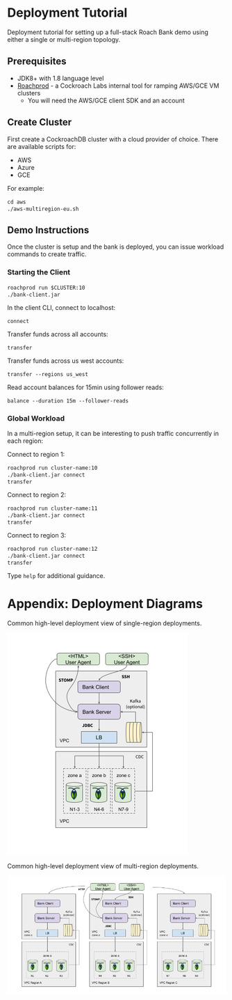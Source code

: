 # Deployment Tutorial

Deployment tutorial for setting up a full-stack Roach Bank demo using either a 
single or multi-region topology.

## Prerequisites

- JDK8+ with 1.8 language level
- [Roachprod](https://github.com/cockroachdb/cockroach/tree/master/pkg/cmd/roachprod) - a Cockroach Labs internal
  tool for ramping AWS/GCE VM clusters 
    - You will need the AWS/GCE client SDK and an account

## Create Cluster

First create a CockroachDB cluster with a cloud provider of choice. There are available scripts for:

- AWS
- Azure
- GCE

For example:

    cd aws
    ./aws-multiregion-eu.sh

## Demo Instructions

Once the cluster is setup and the bank is deployed, you can issue workload commands 
to create traffic.

### Starting the Client

    roachprod run $CLUSTER:10 
    ./bank-client.jar

In the client CLI, connect to localhost:

    connect

Transfer funds across all accounts:

    transfer

Transfer funds across us west accounts:

    transfer --regions us_west

Read account balances for 15min using follower reads:

    balance --duration 15m --follower-reads

### Global Workload

In a multi-region setup, it can be interesting to push traffic concurrently in
each region:

Connect to region 1:

    roachprod run cluster-name:10
    ./bank-client.jar connect
    transfer

Connect to region 2:

    roachprod run cluster-name:11
    ./bank-client.jar connect
    transfer

Connect to region 3:

    roachprod run cluster-name:12
    ./bank-client.jar connect
    transfer

Type `help` for additional guidance.

# Appendix: Deployment Diagrams

Common high-level deployment view of single-region deployments.

![](../docs/deploy_singleregion.png)

Common high-level deployment view of multi-region deployments.

![](../docs/deploy_multiregion.png)


